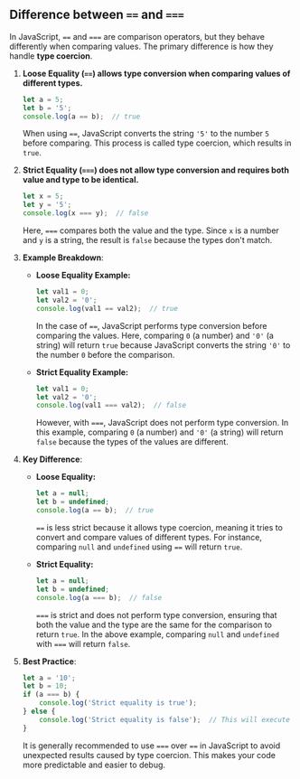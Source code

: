 <!-- #### [Go Back ↩](../README.md) -->

## Difference between `==` and `===`

In JavaScript, `==` and `===` are comparison operators, but they behave differently when comparing values. The primary difference is how they handle **type coercion**.

1. **Loose Equality (`==`) allows type conversion when comparing values of different types.**

    ```javascript
    let a = 5;
    let b = '5';
    console.log(a == b);  // true
    ```

    When using `==`, JavaScript converts the string `'5'` to the number `5` before comparing. This process is called type coercion, which results in `true`.

2. **Strict Equality (`===`) does not allow type conversion and requires both value and type to be identical.**

    ```javascript
    let x = 5;
    let y = '5';
    console.log(x === y);  // false
    ```

    Here, `===` compares both the value and the type. Since `x` is a number and `y` is a string, the result is `false` because the types don't match.

3. **Example Breakdown**:

    - **Loose Equality Example:**

        ```javascript
        let val1 = 0;
        let val2 = '0';
        console.log(val1 == val2);  // true
        ```

        In the case of `==`, JavaScript performs type conversion before comparing the values. Here, comparing `0` (a number) and `'0'` (a string) will return `true` because JavaScript converts the string `'0'` to the number `0` before the comparison.

    - **Strict Equality Example:**

        ```javascript
        let val1 = 0;
        let val2 = '0';
        console.log(val1 === val2);  // false
        ```

        However, with `===`, JavaScript does not perform type conversion. In this example, comparing `0` (a number) and `'0'` (a string) will return `false` because the types of the values are different.

4. **Key Difference**:

    - **Loose Equality:**

        ```javascript
        let a = null;
        let b = undefined;
        console.log(a == b);  // true
        ```

        `==` is less strict because it allows type coercion, meaning it tries to convert and compare values of different types. For instance, comparing `null` and `undefined` using `==` will return `true`.

    - **Strict Equality:**

        ```javascript
        let a = null;
        let b = undefined;
        console.log(a === b);  // false
        ```

        `===` is strict and does not perform type conversion, ensuring that both the value and the type are the same for the comparison to return `true`. In the above example, comparing `null` and `undefined` with `===` will return `false`.

5. **Best Practice**:

    ```javascript
    let a = '10';
    let b = 10;
    if (a === b) {
        console.log('Strict equality is true');
    } else {
        console.log('Strict equality is false');  // This will execute
    }
    ```

    It is generally recommended to use `===` over `==` in JavaScript to avoid unexpected results caused by type coercion. This makes your code more predictable and easier to debug.

